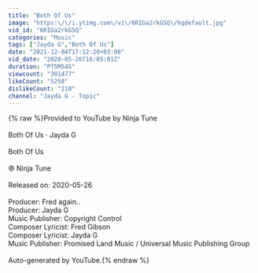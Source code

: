 ```yaml
---
title: "Both Of Us"
image: "https:\/\/i.ytimg.com\/vi\/6RIGa2rkG5Q\/hqdefault.jpg"
vid_id: "6RIGa2rkG5Q"
categories: "Music"
tags: ["Jayda G","Both Of Us"]
date: "2021-12-04T17:12:20+03:00"
vid_date: "2020-05-26T16:05:01Z"
duration: "PT5M54S"
viewcount: "301477"
likeCount: "5258"
dislikeCount: "210"
channel: "Jayda G - Topic"
---
```

{% raw %}Provided to YouTube by Ninja Tune<br /><br />Both Of Us · Jayda G<br /><br />Both Of Us<br /><br />℗ Ninja Tune<br /><br />Released on: 2020-05-26<br /><br />Producer: Fred again..<br />Producer: Jayda G<br />Music  Publisher: Copyright Control<br />Composer  Lyricist: Fred Gibson<br />Composer  Lyricist: Jayda G<br />Music  Publisher: Promised Land Music / Universal Music Publishing Group<br /><br />Auto-generated by YouTube.{% endraw %}

